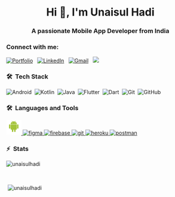 <h1 align="center">Hi 👋, I'm Unaisul Hadi</h1>
<h3 align="center">A passionate Mobile App Developer from India</h3>

<!--<p align="left"> <img src="https://komarev.com/ghpvc/?username=unaisulhadi&label=Profile%20views&color=0e75b6&style=flat" alt="unaisulhadi" /> </p>

<!--<p align="left"> <a href="https://github.com/ryo-ma/github-profile-trophy"><img src="https://github-profile-trophy.vercel.app/?username=unaisulhadi" alt="unaisulhadi" /></a> </p>

<!--<p align="left"> <a href="https://twitter.com/unaisulhadi" target="blank"><img src="https://img.shields.io/twitter/follow/unaisulhadi?logo=twitter&style=for-the-badge" alt="unaisulhadi" /></a> </p>

- 🔭 I’m currently working on **Android Development**

- 🌱 I’m currently learning **Web Development**

- 💬 Ask me about **Android, Kotlin and Java**

- 📫 How to reach me **unaisulhadi@gmail.com**

- 📄 Know about my experiences [https://unaisulhadi.github.io/](https://unaisulhadi.github.io/)
-->
<h3 align="left">Connect with me:</h3>
<p align="left">
<a href="https://unaisulhadi.github.io/" target="_blank"><img alt="Portfolio" src="https://img.shields.io/badge/Portfolio%20-%23FF0000.svg?&style=flat&logo=Website&logoColor=white"/></a> &nbsp;
<a href="https://www.linkedin.com/in/unaisulhadi/" target="_blank"><img alt="LinkedIn" src="https://img.shields.io/badge/linkedin%20-%230077B5.svg?&style=flat&logo=linkedin&logoColor=white"/></a> &nbsp;
<a href="mailto:unaisulhadi@gmail.com" target="_blank"><img alt="Gmail" src="https://img.shields.io/badge/Gmail-D14836?style=flat&logo=gmail&logoColor=white" /></a> &nbsp;
<a href="https://instagram.com/android_heads" target="_blank"><img src="https://img.shields.io/badge/-@android_heads-E4405F?style=flat&logo=Instagram&logoColor=white"/></a> &nbsp;


### 🛠 &nbsp;Tech Stack

![Android](https://img.shields.io/badge/-Android-05122A?style=flat&logo=android)&nbsp;
![Kotlin](https://img.shields.io/badge/-Kotlin-05122A?style=flat&logo=kotlin)&nbsp;
![Java](https://img.shields.io/badge/-Java-05122A?style=flat&logo=Java&logoColor=FFA518)&nbsp;
![Flutter](https://img.shields.io/badge/-Flutter-05122A?style=flat&logo=Flutter&logoColor=FFA518)&nbsp;
![Dart](https://img.shields.io/badge/-Dart-05122A?style=flat&logo=Dart&logoColor=FFA518)&nbsp;
![Git](https://img.shields.io/badge/-Git-05122A?style=flat&logo=git)&nbsp;
![GitHub](https://img.shields.io/badge/-GitHub-05122A?style=flat&logo=github)&nbsp;

### 🛠 &nbsp;Languages and Tools
<p align="left"> 
<a href="https://developer.android.com" target="_blank"> <img src="https://raw.githubusercontent.com/devicons/devicon/master/icons/android/android-original-wordmark.svg" alt="android" width="40" height="40"/> </a> 
<a href="https://www.figma.com/" target="_blank"> <img src="https://www.vectorlogo.zone/logos/figma/figma-icon.svg" alt="figma" width="40" height="40"/> </a> 
<a href="https://firebase.google.com/" target="_blank"> <img src="https://www.vectorlogo.zone/logos/firebase/firebase-icon.svg" alt="firebase" width="40" height="40"/> </a> 
<a href="https://git-scm.com/" target="_blank"> <img src="https://www.vectorlogo.zone/logos/git-scm/git-scm-icon.svg" alt="git" width="40" height="40"/> </a> 
<a href="https://heroku.com" target="_blank"> <img src="https://www.vectorlogo.zone/logos/heroku/heroku-icon.svg" alt="heroku" width="40" height="40"/> </a> 
<a href="https://postman.com" target="_blank"> <img src="https://www.vectorlogo.zone/logos/getpostman/getpostman-icon.svg" alt="postman" width="40" height="40"/> </a> </p>

### ⚡ &nbsp;Stats

<p><img align="left" src="https://github-readme-stats.vercel.app/api/top-langs?username=unaisulhadi&show_icons=true&locale=en&layout=compact" alt="unaisulhadi" /></p> &nbsp;
<p>‎</p>
<p>&nbsp;<img align="center" src="https://github-readme-stats.vercel.app/api?username=unaisulhadi&show_icons=true&locale=en" alt="unaisulhadi" /></p>
&nbsp;
<!--<p><img align="center" src="https://github-readme-streak-stats.herokuapp.com/?user=unaisulhadi&" alt="unaisulhadi" /></p>-->


<!--

Here are some ideas to get you started:

- 🔭 Experienced Android Developer
- 🌱 Engineering Graduate
- 👯 I’m looking to collaborate on ...
- 💬 Ask me about ...
- 📫 How to reach me: ...
- 😄 Pronouns: ...
- ⚡ Fun fact: ...

-->

